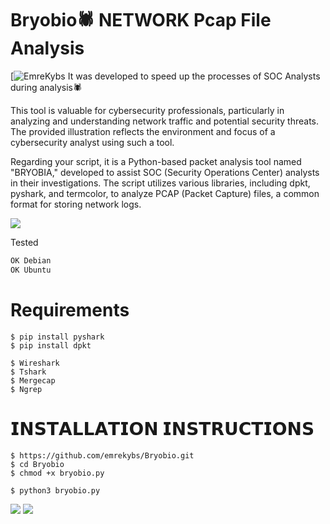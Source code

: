 # Bryobio🕷️ NETWORK Pcap File Analysis
[![EmreKybs](https://img.shields.io/badge/MadeBy-Angelus-red)
It was developed to speed up the processes of SOC Analysts during analysis🕷️

This tool is valuable for cybersecurity professionals, particularly in analyzing and understanding network traffic and potential security threats. 
The provided illustration reflects the environment and focus of a cybersecurity analyst using such a tool.

Regarding your script, it is a Python-based packet analysis tool named "BRYOBIA," developed to assist SOC (Security Operations Center) analysts in their investigations. 
The script utilizes various libraries, including dpkt, pyshark, and termcolor, to analyze PCAP (Packet Capture) files, a common format for storing network logs.

<img src="https://github.com/emrekybs/Bryobio/blob/main/bryobio.png">

Tested
```sh
OK Debian
OK Ubuntu
```

# Requirements
    $ pip install pyshark
    $ pip install dpkt
 
    $ Wireshark
    $ Tshark
    $ Mergecap
    $ Ngrep

# 𝗜𝗡𝗦𝗧𝗔𝗟𝗟𝗔𝗧𝗜𝗢𝗡 𝗜𝗡𝗦𝗧𝗥𝗨𝗖𝗧𝗜𝗢𝗡𝗦

    $ https://github.com/emrekybs/Bryobio.git
    $ cd Bryobio
    $ chmod +x bryobio.py
     
    $ python3 bryobio.py
<img src="https://github.com/emrekybs/Bryobio/blob/main/1.png">
<img src="https://github.com/emrekybs/Bryobio/blob/main/3.png">
